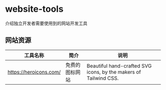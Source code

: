 # website-tools
介绍独立开发者需要使用到的网站开发工具
## 网站资源
| 工具名称 | 简介 | 说明 |
| --- | --- | --- |
| https://heroicons.com/ | 免费的图标网站 | Beautiful hand-crafted SVG icons, by the makers of Tailwind CSS. |
